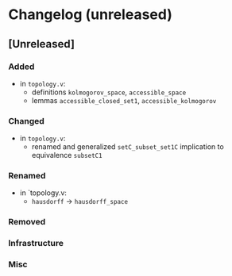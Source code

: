 # Changelog (unreleased)

## [Unreleased]

### Added

- in `topology.v`:
  + definitions `kolmogorov_space`, `accessible_space`
  + lemmas `accessible_closed_set1`, `accessible_kolmogorov`

### Changed

- in `topology.v`:
  + renamed and generalized `setC_subset_set1C` implication to
    equivalence `subsetC1`

### Renamed

- in `topology.v:
  + `hausdorff` -> `hausdorff_space`

### Removed

### Infrastructure

### Misc
